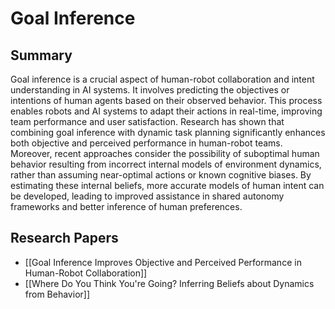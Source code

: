 # Goal Inference

## Summary
 Goal inference is a crucial aspect of human-robot collaboration and intent understanding in AI systems. It involves predicting the objectives or intentions of human agents based on their observed behavior. This process enables robots and AI systems to adapt their actions in real-time, improving team performance and user satisfaction. Research has shown that combining goal inference with dynamic task planning significantly enhances both objective and perceived performance in human-robot teams. Moreover, recent approaches consider the possibility of suboptimal human behavior resulting from incorrect internal models of environment dynamics, rather than assuming near-optimal actions or known cognitive biases. By estimating these internal beliefs, more accurate models of human intent can be developed, leading to improved assistance in shared autonomy frameworks and better inference of human preferences.
## Research Papers

- [[Goal Inference Improves Objective and Perceived Performance in Human-Robot Collaboration]]
- [[Where Do You Think You're Going? Inferring Beliefs about Dynamics from Behavior]]
